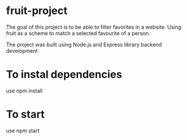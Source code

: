 # fruit-project

The goal of this project is to be able to filter favorites in a website.
Using fruit as a scheme to match a selected favourite of a person.

The project was built using Node.js and Express library backend development

# To instal dependencies

use npm install

# To start

use npm start

